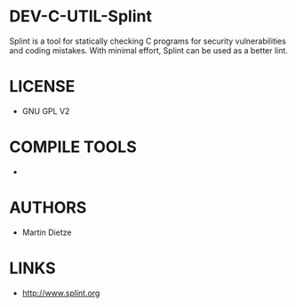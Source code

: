 DEV-C-UTIL-Splint
=================

Splint is a tool for statically checking C programs for security vulnerabilities and coding mistakes. With minimal effort, Splint can be used as a better lint. 

LICENSE
===============
* GNU GPL V2

COMPILE TOOLS
===============
* 
 
AUTHORS
===============
* Martin Dietze 

LINKS
===============
* http://www.splint.org
